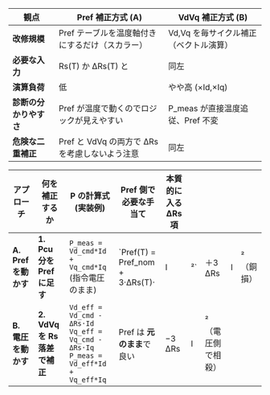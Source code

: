 | 観点            | Pref 補正方式 (A)                   | VdVq 補正方式 (B)           |
| ------------- | ------------------------------- | ----------------------- |
| **改修規模**      | Pref テーブルを温度軸付きにするだけ（スカラー）      | Vd,Vq を毎サイクル補正（ベクトル演算）  |
| **必要な入力**     | Rs(T) か ΔRs(T) と                | 同左                      |
| **演算負荷**      | 低                               | やや高 (×Id,×Iq)           |
| **診断の分かりやすさ** | Pref が温度で動くのでロジックが見えやすい         | P\_meas が直接温度追従、Pref 不変 |
| **危険な二重補正**   | Pref と VdVq の両方で ΔRs を考慮しないよう注意 | 同左                      |


| アプローチ            | 何を補正するか                | P の計算式 (実装例)                                                                                 | Pref 側で必要な手当て                     | 本質的に入る ΔRs 項 |     |            |   |        |
| ---------------- | ---------------------- | -------------------------------------------------------------------------------------------- | --------------------------------- | ------------ | --- | ---------- | - | ------ |
| **A. Pref を動かす** | **1. Pcu 分を Pref に足す** | `P_meas = Vd_cmd*Id + Vq_cmd*Iq` (指令電圧のまま)                                                   | \`Pref(T) = Pref\_nom + 3·ΔRs(T)· | I            | ²\` | ＋3 ΔRs     | I | ² （銅損） |
| **B. 電圧を動かす**    | **2. VdVq を Rs 落差で補正** | `Vd_eff = Vd_cmd - ΔRs·Id`<br>`Vq_eff = Vq_cmd - ΔRs·Iq`<br>`P_meas = Vd_eff*Id + Vq_eff*Iq` | Pref は **元のまま**で良い                | −3 ΔRs       | I   | ² （電圧側で相殺） |   |        |
